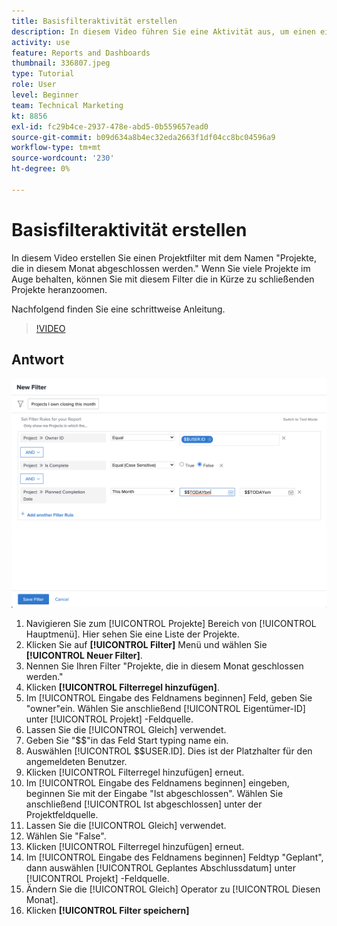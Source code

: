```yaml
---
title: Basisfilteraktivität erstellen
description: In diesem Video führen Sie eine Aktivität aus, um einen eigenen Filter in Workfront zu erstellen.
activity: use
feature: Reports and Dashboards
thumbnail: 336807.jpeg
type: Tutorial
role: User
level: Beginner
team: Technical Marketing
kt: 8856
exl-id: fc29b4ce-2937-478e-abd5-0b559657ead0
source-git-commit: b09d634a8b4ec32eda2663f1df04cc8bc04596a9
workflow-type: tm+mt
source-wordcount: '230'
ht-degree: 0%

---
```


# Basisfilteraktivität erstellen

In diesem Video erstellen Sie einen Projektfilter mit dem Namen &quot;Projekte, die in diesem Monat abgeschlossen werden.&quot; Wenn Sie viele Projekte im Auge behalten, können Sie mit diesem Filter die in Kürze zu schließenden Projekte heranzoomen.

Nachfolgend finden Sie eine schrittweise Anleitung.

>[!VIDEO](https://video.tv.adobe.com/v/336807/?quality=12)

## Antwort

![Ein Bild des Bildschirms zum Erstellen eines neuen Filters](assets/basic-filter-activity-updated-6-15-21.png)

1. Navigieren Sie zum [!UICONTROL Projekte] Bereich von [!UICONTROL Hauptmenü]. Hier sehen Sie eine Liste der Projekte.
1. Klicken Sie auf **[!UICONTROL Filter]** Menü und wählen Sie **[!UICONTROL Neuer Filter]**.
1. Nennen Sie Ihren Filter &quot;Projekte, die in diesem Monat geschlossen werden.&quot;
1. Klicken **[!UICONTROL Filterregel hinzufügen]**.
1. Im [!UICONTROL Eingabe des Feldnamens beginnen] Feld, geben Sie &quot;owner&quot;ein. Wählen Sie anschließend [!UICONTROL Eigentümer-ID] unter [!UICONTROL Projekt] -Feldquelle.
1. Lassen Sie die [!UICONTROL Gleich] verwendet.
1. Geben Sie &quot;$$&quot;in das Feld Start typing name ein.
1. Auswählen [!UICONTROL $$USER.ID]. Dies ist der Platzhalter für den angemeldeten Benutzer.
1. Klicken [!UICONTROL Filterregel hinzufügen] erneut.
1. Im [!UICONTROL Eingabe des Feldnamens beginnen] eingeben, beginnen Sie mit der Eingabe &quot;Ist abgeschlossen&quot;. Wählen Sie anschließend [!UICONTROL Ist abgeschlossen] unter der Projektfeldquelle.
1. Lassen Sie die [!UICONTROL Gleich] verwendet.
1. Wählen Sie &quot;False&quot;.
1. Klicken [!UICONTROL Filterregel hinzufügen] erneut.
1. Im [!UICONTROL Eingabe des Feldnamens beginnen] Feldtyp &quot;Geplant&quot;, dann auswählen [!UICONTROL Geplantes Abschlussdatum] unter [!UICONTROL Projekt] -Feldquelle.
1. Ändern Sie die [!UICONTROL Gleich] Operator zu [!UICONTROL Diesen Monat].
1. Klicken **[!UICONTROL Filter speichern]**
